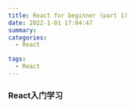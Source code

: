 ```yaml
---
title: React for beginner (part 1)
date: 2022-1-01 17:04:47
summary: 
categories: 
  - React

tags:
  - React
---
```


### React入门学习